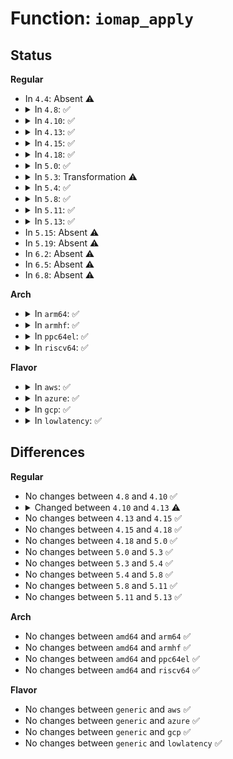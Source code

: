 # Function: <code>iomap_apply</code>

## Status
<b>Regular</b>
<ul>
<li>
In <code>4.4</code>: Absent ⚠️
</li>
<li>
<details>
<summary>In <code>4.8</code>: ✅</summary>

```c
loff_t iomap_apply(struct inode *inode, loff_t pos, loff_t length, unsigned int flags, struct iomap_ops *ops, void *data, iomap_actor_t actor);
```

**Collision:** Unique Static

**Inline:** No

**Transformation:** False

**Instances:**

```
In fs/iomap.c (ffffffff8129be70)
Location: fs/iomap.c:45
Inline: False
Direct callers:
  - fs/iomap.c:iomap_fiemap
  - fs/iomap.c:iomap_page_mkwrite
  - fs/iomap.c:iomap_zero_range
  - fs/iomap.c:iomap_file_buffered_write
```
**Symbols:**

```
ffffffff8129be70-ffffffff8129bf99: iomap_apply (STB_LOCAL)
```
</details>
</li>
<li>
<details>
<summary>In <code>4.10</code>: ✅</summary>

```c
loff_t iomap_apply(struct inode *inode, loff_t pos, loff_t length, unsigned int flags, struct iomap_ops *ops, void *data, iomap_actor_t actor);
```

**Collision:** Unique Global

**Inline:** No

**Transformation:** False

**Instances:**

```
In fs/iomap.c (ffffffff812b1970)
Location: fs/iomap.c:43
Inline: False
Direct callers:
  - fs/dax.c:dax_iomap_rw
  - fs/iomap.c:iomap_dio_rw
  - fs/iomap.c:iomap_fiemap
  - fs/iomap.c:iomap_page_mkwrite
  - fs/iomap.c:iomap_zero_range
  - fs/iomap.c:iomap_file_dirty
  - fs/iomap.c:iomap_file_buffered_write
```
**Symbols:**

```
ffffffff812b1970-ffffffff812b1a99: iomap_apply (STB_GLOBAL)
```
</details>
</li>
<li>
<details>
<summary>In <code>4.13</code>: ✅</summary>

```c
loff_t iomap_apply(struct inode *inode, loff_t pos, loff_t length, unsigned int flags, const struct iomap_ops *ops, void *data, iomap_actor_t actor);
```

**Collision:** Unique Global

**Inline:** No

**Transformation:** False

**Instances:**

```
In fs/iomap.c (ffffffff812becb0)
Location: fs/iomap.c:45
Inline: False
Direct callers:
  - fs/dax.c:dax_iomap_rw
  - fs/iomap.c:iomap_dio_rw
  - fs/iomap.c:iomap_seek_data
  - fs/iomap.c:iomap_seek_hole
  - fs/iomap.c:iomap_fiemap
  - fs/iomap.c:iomap_page_mkwrite
  - fs/iomap.c:iomap_zero_range
  - fs/iomap.c:iomap_file_dirty
  - fs/iomap.c:iomap_file_buffered_write
```
**Symbols:**

```
ffffffff812becb0-ffffffff812bedb8: iomap_apply (STB_GLOBAL)
```
</details>
</li>
<li>
<details>
<summary>In <code>4.15</code>: ✅</summary>

```c
loff_t iomap_apply(struct inode *inode, loff_t pos, loff_t length, unsigned int flags, const struct iomap_ops *ops, void *data, iomap_actor_t actor);
```

**Collision:** Unique Global

**Inline:** No

**Transformation:** False

**Instances:**

```
In fs/iomap.c (ffffffff812e2720)
Location: fs/iomap.c:45
Inline: False
Direct callers:
  - fs/dax.c:dax_iomap_rw
  - fs/iomap.c:iomap_dio_rw
  - fs/iomap.c:iomap_seek_data
  - fs/iomap.c:iomap_seek_hole
  - fs/iomap.c:iomap_fiemap
  - fs/iomap.c:iomap_page_mkwrite
  - fs/iomap.c:iomap_zero_range
  - fs/iomap.c:iomap_file_dirty
  - fs/iomap.c:iomap_file_buffered_write
```
**Symbols:**

```
ffffffff812e2720-ffffffff812e2830: iomap_apply (STB_GLOBAL)
```
</details>
</li>
<li>
<details>
<summary>In <code>4.18</code>: ✅</summary>

```c
loff_t iomap_apply(struct inode *inode, loff_t pos, loff_t length, unsigned int flags, const struct iomap_ops *ops, void *data, iomap_actor_t actor);
```

**Collision:** Unique Global

**Inline:** No

**Transformation:** False

**Instances:**

```
In fs/iomap.c (ffffffff8130f0a0)
Location: fs/iomap.c:47
Inline: False
Direct callers:
  - fs/dax.c:dax_iomap_rw
  - fs/iomap.c:iomap_bmap
  - fs/iomap.c:iomap_swapfile_activate
  - fs/iomap.c:iomap_dio_rw
  - fs/iomap.c:iomap_seek_data
  - fs/iomap.c:iomap_seek_hole
  - fs/iomap.c:iomap_fiemap
  - fs/iomap.c:iomap_page_mkwrite
  - fs/iomap.c:iomap_zero_range
  - fs/iomap.c:iomap_file_dirty
  - fs/iomap.c:iomap_file_buffered_write
```
**Symbols:**

```
ffffffff8130f0a0-ffffffff8130f1cb: iomap_apply (STB_GLOBAL)
```
</details>
</li>
<li>
<details>
<summary>In <code>5.0</code>: ✅</summary>

```c
loff_t iomap_apply(struct inode *inode, loff_t pos, loff_t length, unsigned int flags, const struct iomap_ops *ops, void *data, iomap_actor_t actor);
```

**Collision:** Unique Global

**Inline:** No

**Transformation:** False

**Instances:**

```
In fs/iomap.c (ffffffff81325d40)
Location: fs/iomap.c:48
Inline: False
Direct callers:
  - fs/dax.c:dax_iomap_rw
  - fs/iomap.c:iomap_bmap
  - fs/iomap.c:iomap_swapfile_activate
  - fs/iomap.c:iomap_dio_rw
  - fs/iomap.c:iomap_seek_data
  - fs/iomap.c:iomap_seek_hole
  - fs/iomap.c:iomap_fiemap
  - fs/iomap.c:iomap_page_mkwrite
  - fs/iomap.c:iomap_zero_range
  - fs/iomap.c:iomap_file_dirty
  - fs/iomap.c:iomap_file_buffered_write
  - fs/iomap.c:iomap_readpages
  - fs/iomap.c:iomap_readpage
```
**Symbols:**

```
ffffffff81325d40-ffffffff81325e71: iomap_apply (STB_GLOBAL)
```
</details>
</li>
<li>
<details>
<summary>In <code>5.3</code>: Transformation ⚠️</summary>

```c
loff_t iomap_apply(struct inode *inode, loff_t pos, loff_t length, unsigned int flags, const struct iomap_ops *ops, void *data, iomap_actor_t actor);
```

**Collision:** Unique Global

**Inline:** No

**Transformation:** True

**Instances:**

```
In fs/iomap/apply.c (0)
Location: fs/iomap/apply.c:23
Inline: False
Direct callers:
  - fs/dax.c:dax_iomap_rw
  - fs/iomap/buffered-io.c:iomap_page_mkwrite
  - fs/iomap/buffered-io.c:iomap_zero_range
  - fs/iomap/buffered-io.c:iomap_file_dirty
  - fs/iomap/buffered-io.c:iomap_file_buffered_write
  - fs/iomap/buffered-io.c:iomap_readpages
  - fs/iomap/buffered-io.c:iomap_readpage
  - fs/iomap/direct-io.c:iomap_dio_rw
  - fs/iomap/fiemap.c:iomap_bmap
  - fs/iomap/fiemap.c:iomap_fiemap
  - fs/iomap/seek.c:iomap_seek_data
  - fs/iomap/seek.c:iomap_seek_hole
  - fs/iomap/swapfile.c:iomap_swapfile_activate
```
**Symbols:**

```
ffffffff8134ae70-ffffffff8134aea4: iomap_apply.cold (STB_LOCAL)
ffffffff8134ad30-ffffffff8134ae70: iomap_apply (STB_GLOBAL)
```
</details>
</li>
<li>
<details>
<summary>In <code>5.4</code>: ✅</summary>

```c
loff_t iomap_apply(struct inode *inode, loff_t pos, loff_t length, unsigned int flags, const struct iomap_ops *ops, void *data, iomap_actor_t actor);
```

**Collision:** Unique Global

**Inline:** No

**Transformation:** False

**Instances:**

```
In fs/iomap/apply.c (ffffffff81362ff0)
Location: fs/iomap/apply.c:23
Inline: False
Direct callers:
  - fs/dax.c:dax_iomap_rw
  - fs/iomap/buffered-io.c:iomap_page_mkwrite
  - fs/iomap/buffered-io.c:iomap_zero_range
  - fs/iomap/buffered-io.c:iomap_file_dirty
  - fs/iomap/buffered-io.c:iomap_file_buffered_write
  - fs/iomap/buffered-io.c:iomap_readpages
  - fs/iomap/buffered-io.c:iomap_readpage
  - fs/iomap/direct-io.c:iomap_dio_rw
  - fs/iomap/fiemap.c:iomap_bmap
  - fs/iomap/fiemap.c:iomap_fiemap
  - fs/iomap/seek.c:iomap_seek_data
  - fs/iomap/seek.c:iomap_seek_hole
  - fs/iomap/swapfile.c:iomap_swapfile_activate
```
**Symbols:**

```
ffffffff81362ff0-ffffffff81363141: iomap_apply (STB_GLOBAL)
```
</details>
</li>
<li>
<details>
<summary>In <code>5.8</code>: ✅</summary>

```c
loff_t iomap_apply(struct inode *inode, loff_t pos, loff_t length, unsigned int flags, const struct iomap_ops *ops, void *data, iomap_actor_t actor);
```

**Collision:** Unique Global

**Inline:** No

**Transformation:** False

**Instances:**

```
In fs/iomap/apply.c (ffffffff813a98c0)
Location: fs/iomap/apply.c:24
Inline: False
Direct callers:
  - fs/dax.c:dax_iomap_rw
  - fs/iomap/buffered-io.c:iomap_page_mkwrite
  - fs/iomap/buffered-io.c:iomap_truncate_page
  - fs/iomap/buffered-io.c:iomap_file_unshare
  - fs/iomap/buffered-io.c:iomap_file_buffered_write
  - fs/iomap/buffered-io.c:iomap_readahead
  - fs/iomap/buffered-io.c:iomap_readpage
  - fs/iomap/direct-io.c:iomap_dio_rw
  - fs/iomap/fiemap.c:iomap_bmap
  - fs/iomap/fiemap.c:iomap_fiemap
  - fs/iomap/seek.c:iomap_seek_data
  - fs/iomap/seek.c:iomap_seek_hole
  - fs/iomap/swapfile.c:iomap_swapfile_activate
```
**Symbols:**

```
ffffffff813a98c0-ffffffff813a9c17: iomap_apply (STB_GLOBAL)
```
</details>
</li>
<li>
<details>
<summary>In <code>5.11</code>: ✅</summary>

```c
loff_t iomap_apply(struct inode *inode, loff_t pos, loff_t length, unsigned int flags, const struct iomap_ops *ops, void *data, iomap_actor_t actor);
```

**Collision:** Unique Global

**Inline:** No

**Transformation:** False

**Instances:**

```
In fs/iomap/apply.c (ffffffff813baf60)
Location: fs/iomap/apply.c:24
Inline: False
Direct callers:
  - fs/dax.c:dax_iomap_rw
  - fs/iomap/buffered-io.c:iomap_page_mkwrite
  - fs/iomap/buffered-io.c:iomap_truncate_page
  - fs/iomap/buffered-io.c:iomap_file_unshare
  - fs/iomap/buffered-io.c:iomap_file_buffered_write
  - fs/iomap/buffered-io.c:iomap_readahead
  - fs/iomap/buffered-io.c:iomap_readpage
  - fs/iomap/direct-io.c:__iomap_dio_rw
  - fs/iomap/fiemap.c:iomap_bmap
  - fs/iomap/fiemap.c:iomap_fiemap
  - fs/iomap/seek.c:iomap_seek_data
  - fs/iomap/seek.c:iomap_seek_hole
  - fs/iomap/swapfile.c:iomap_swapfile_activate
```
**Symbols:**

```
ffffffff813baf60-ffffffff813bb270: iomap_apply (STB_GLOBAL)
```
</details>
</li>
<li>
<details>
<summary>In <code>5.13</code>: ✅</summary>

```c
loff_t iomap_apply(struct inode *inode, loff_t pos, loff_t length, unsigned int flags, const struct iomap_ops *ops, void *data, iomap_actor_t actor);
```

**Collision:** Unique Global

**Inline:** No

**Transformation:** False

**Instances:**

```
In fs/iomap/apply.c (ffffffff813c20a0)
Location: fs/iomap/apply.c:24
Inline: False
Direct callers:
  - fs/dax.c:dax_iomap_rw
  - fs/iomap/buffered-io.c:iomap_page_mkwrite
  - fs/iomap/buffered-io.c:iomap_truncate_page
  - fs/iomap/buffered-io.c:iomap_file_unshare
  - fs/iomap/buffered-io.c:iomap_file_buffered_write
  - fs/iomap/buffered-io.c:iomap_readahead
  - fs/iomap/buffered-io.c:iomap_readpage
  - fs/iomap/direct-io.c:__iomap_dio_rw
  - fs/iomap/fiemap.c:iomap_bmap
  - fs/iomap/fiemap.c:iomap_fiemap
  - fs/iomap/seek.c:iomap_seek_data
  - fs/iomap/seek.c:iomap_seek_hole
  - fs/iomap/swapfile.c:iomap_swapfile_activate
```
**Symbols:**

```
ffffffff813c20a0-ffffffff813c23a4: iomap_apply (STB_GLOBAL)
```
</details>
</li>
<li>
In <code>5.15</code>: Absent ⚠️
</li>
<li>
In <code>5.19</code>: Absent ⚠️
</li>
<li>
In <code>6.2</code>: Absent ⚠️
</li>
<li>
In <code>6.5</code>: Absent ⚠️
</li>
<li>
In <code>6.8</code>: Absent ⚠️
</li>
</ul>
<b>Arch</b>
<ul>
<li>
<details>
<summary>In <code>arm64</code>: ✅</summary>

```c
loff_t iomap_apply(struct inode *inode, loff_t pos, loff_t length, unsigned int flags, const struct iomap_ops *ops, void *data, iomap_actor_t actor);
```

**Collision:** Unique Global

**Inline:** No

**Transformation:** False

**Instances:**

```
In fs/iomap/apply.c (ffff800010429bf0)
Location: fs/iomap/apply.c:23
Inline: False
Direct callers:
  - fs/dax.c:dax_iomap_rw
  - fs/iomap/buffered-io.c:iomap_page_mkwrite
  - fs/iomap/buffered-io.c:iomap_zero_range
  - fs/iomap/buffered-io.c:iomap_file_dirty
  - fs/iomap/buffered-io.c:iomap_file_buffered_write
  - fs/iomap/buffered-io.c:iomap_readpages
  - fs/iomap/buffered-io.c:iomap_readpage
  - fs/iomap/direct-io.c:iomap_dio_rw
  - fs/iomap/fiemap.c:iomap_bmap
  - fs/iomap/fiemap.c:iomap_fiemap
  - fs/iomap/seek.c:iomap_seek_data
  - fs/iomap/seek.c:iomap_seek_hole
  - fs/iomap/swapfile.c:iomap_swapfile_activate
```
**Symbols:**

```
ffff800010429bf0-ffff800010429d40: iomap_apply (STB_GLOBAL)
```
</details>
</li>
<li>
<details>
<summary>In <code>armhf</code>: ✅</summary>

```c
loff_t iomap_apply(struct inode *inode, loff_t pos, loff_t length, unsigned int flags, const struct iomap_ops *ops, void *data, iomap_actor_t actor);
```

**Collision:** Unique Global

**Inline:** No

**Transformation:** False

**Instances:**

```
In fs/iomap/apply.c (c05f24cc)
Location: fs/iomap/apply.c:23
Inline: False
Direct callers:
  - fs/iomap/buffered-io.c:iomap_page_mkwrite
  - fs/iomap/buffered-io.c:iomap_zero_range
  - fs/iomap/buffered-io.c:iomap_file_dirty
  - fs/iomap/buffered-io.c:iomap_file_buffered_write
  - fs/iomap/buffered-io.c:iomap_readpages
  - fs/iomap/buffered-io.c:iomap_readpage
  - fs/iomap/direct-io.c:iomap_dio_rw
  - fs/iomap/fiemap.c:iomap_bmap
  - fs/iomap/fiemap.c:iomap_fiemap
  - fs/iomap/seek.c:iomap_seek_data
  - fs/iomap/seek.c:iomap_seek_hole
  - fs/iomap/swapfile.c:iomap_swapfile_activate
```
**Symbols:**

```
c05f24cc-c05f26c8: iomap_apply (STB_GLOBAL)
```
</details>
</li>
<li>
<details>
<summary>In <code>ppc64el</code>: ✅</summary>

```c
loff_t iomap_apply(struct inode *inode, loff_t pos, loff_t length, unsigned int flags, const struct iomap_ops *ops, void *data, iomap_actor_t actor);
```

**Collision:** Unique Global

**Inline:** No

**Transformation:** False

**Instances:**

```
In fs/iomap/apply.c (c000000000539d60)
Location: fs/iomap/apply.c:23
Inline: False
Direct callers:
  - fs/dax.c:dax_iomap_rw
  - fs/iomap/buffered-io.c:iomap_page_mkwrite
  - fs/iomap/buffered-io.c:iomap_zero_range
  - fs/iomap/buffered-io.c:iomap_file_dirty
  - fs/iomap/buffered-io.c:iomap_file_buffered_write
  - fs/iomap/buffered-io.c:iomap_readpages
  - fs/iomap/buffered-io.c:iomap_readpage
  - fs/iomap/direct-io.c:iomap_dio_rw
  - fs/iomap/fiemap.c:iomap_bmap
  - fs/iomap/fiemap.c:iomap_fiemap
  - fs/iomap/seek.c:iomap_seek_data
  - fs/iomap/seek.c:iomap_seek_hole
  - fs/iomap/swapfile.c:iomap_swapfile_activate
```
**Symbols:**

```
c000000000539d60-c000000000539f38: iomap_apply (STB_GLOBAL)
```
</details>
</li>
<li>
<details>
<summary>In <code>riscv64</code>: ✅</summary>

```c
loff_t iomap_apply(struct inode *inode, loff_t pos, loff_t length, unsigned int flags, const struct iomap_ops *ops, void *data, iomap_actor_t actor);
```

**Collision:** Unique Global

**Inline:** No

**Transformation:** False

**Instances:**

```
In fs/iomap/apply.c (ffffffe0002c76de)
Location: fs/iomap/apply.c:23
Inline: False
Direct callers:
  - fs/dax.c:dax_iomap_rw
  - fs/iomap/buffered-io.c:iomap_page_mkwrite
  - fs/iomap/buffered-io.c:iomap_zero_range
  - fs/iomap/buffered-io.c:iomap_file_dirty
  - fs/iomap/buffered-io.c:iomap_file_buffered_write
  - fs/iomap/buffered-io.c:iomap_readpages
  - fs/iomap/buffered-io.c:iomap_readpage
  - fs/iomap/direct-io.c:iomap_dio_rw
  - fs/iomap/fiemap.c:iomap_bmap
  - fs/iomap/fiemap.c:iomap_fiemap
  - fs/iomap/seek.c:iomap_seek_data
  - fs/iomap/seek.c:iomap_seek_hole
  - fs/iomap/swapfile.c:iomap_swapfile_activate
```
**Symbols:**

```
ffffffe0002c76de-ffffffe0002c77c0: iomap_apply (STB_GLOBAL)
```
</details>
</li>
</ul>
<b>Flavor</b>
<ul>
<li>
<details>
<summary>In <code>aws</code>: ✅</summary>

```c
loff_t iomap_apply(struct inode *inode, loff_t pos, loff_t length, unsigned int flags, const struct iomap_ops *ops, void *data, iomap_actor_t actor);
```

**Collision:** Unique Global

**Inline:** No

**Transformation:** False

**Instances:**

```
In fs/iomap/apply.c (ffffffff8135b5d0)
Location: fs/iomap/apply.c:23
Inline: False
Direct callers:
  - fs/dax.c:dax_iomap_rw
  - fs/iomap/buffered-io.c:iomap_page_mkwrite
  - fs/iomap/buffered-io.c:iomap_zero_range
  - fs/iomap/buffered-io.c:iomap_file_dirty
  - fs/iomap/buffered-io.c:iomap_file_buffered_write
  - fs/iomap/buffered-io.c:iomap_readpages
  - fs/iomap/buffered-io.c:iomap_readpage
  - fs/iomap/direct-io.c:iomap_dio_rw
  - fs/iomap/fiemap.c:iomap_bmap
  - fs/iomap/fiemap.c:iomap_fiemap
  - fs/iomap/seek.c:iomap_seek_data
  - fs/iomap/seek.c:iomap_seek_hole
  - fs/iomap/swapfile.c:iomap_swapfile_activate
```
**Symbols:**

```
ffffffff8135b5d0-ffffffff8135b721: iomap_apply (STB_GLOBAL)
```
</details>
</li>
<li>
<details>
<summary>In <code>azure</code>: ✅</summary>

```c
loff_t iomap_apply(struct inode *inode, loff_t pos, loff_t length, unsigned int flags, const struct iomap_ops *ops, void *data, iomap_actor_t actor);
```

**Collision:** Unique Global

**Inline:** No

**Transformation:** False

**Instances:**

```
In fs/iomap/apply.c (ffffffff8134c270)
Location: fs/iomap/apply.c:23
Inline: False
Direct callers:
  - fs/dax.c:dax_iomap_rw
  - fs/iomap/buffered-io.c:iomap_page_mkwrite
  - fs/iomap/buffered-io.c:iomap_zero_range
  - fs/iomap/buffered-io.c:iomap_file_dirty
  - fs/iomap/buffered-io.c:iomap_file_buffered_write
  - fs/iomap/buffered-io.c:iomap_readpages
  - fs/iomap/buffered-io.c:iomap_readpage
  - fs/iomap/direct-io.c:iomap_dio_rw
  - fs/iomap/fiemap.c:iomap_bmap
  - fs/iomap/fiemap.c:iomap_fiemap
  - fs/iomap/seek.c:iomap_seek_data
  - fs/iomap/seek.c:iomap_seek_hole
  - fs/iomap/swapfile.c:iomap_swapfile_activate
```
**Symbols:**

```
ffffffff8134c270-ffffffff8134c3c1: iomap_apply (STB_GLOBAL)
```
</details>
</li>
<li>
<details>
<summary>In <code>gcp</code>: ✅</summary>

```c
loff_t iomap_apply(struct inode *inode, loff_t pos, loff_t length, unsigned int flags, const struct iomap_ops *ops, void *data, iomap_actor_t actor);
```

**Collision:** Unique Global

**Inline:** No

**Transformation:** False

**Instances:**

```
In fs/iomap/apply.c (ffffffff813590a0)
Location: fs/iomap/apply.c:23
Inline: False
Direct callers:
  - fs/dax.c:dax_iomap_rw
  - fs/iomap/buffered-io.c:iomap_page_mkwrite
  - fs/iomap/buffered-io.c:iomap_zero_range
  - fs/iomap/buffered-io.c:iomap_file_dirty
  - fs/iomap/buffered-io.c:iomap_file_buffered_write
  - fs/iomap/buffered-io.c:iomap_readpages
  - fs/iomap/buffered-io.c:iomap_readpage
  - fs/iomap/direct-io.c:iomap_dio_rw
  - fs/iomap/fiemap.c:iomap_bmap
  - fs/iomap/fiemap.c:iomap_fiemap
  - fs/iomap/seek.c:iomap_seek_data
  - fs/iomap/seek.c:iomap_seek_hole
  - fs/iomap/swapfile.c:iomap_swapfile_activate
```
**Symbols:**

```
ffffffff813590a0-ffffffff813591f1: iomap_apply (STB_GLOBAL)
```
</details>
</li>
<li>
<details>
<summary>In <code>lowlatency</code>: ✅</summary>

```c
loff_t iomap_apply(struct inode *inode, loff_t pos, loff_t length, unsigned int flags, const struct iomap_ops *ops, void *data, iomap_actor_t actor);
```

**Collision:** Unique Global

**Inline:** No

**Transformation:** False

**Instances:**

```
In fs/iomap/apply.c (ffffffff8136c7a0)
Location: fs/iomap/apply.c:23
Inline: False
Direct callers:
  - fs/dax.c:dax_iomap_rw
  - fs/iomap/buffered-io.c:iomap_page_mkwrite
  - fs/iomap/buffered-io.c:iomap_zero_range
  - fs/iomap/buffered-io.c:iomap_file_dirty
  - fs/iomap/buffered-io.c:iomap_file_buffered_write
  - fs/iomap/buffered-io.c:iomap_readpages
  - fs/iomap/buffered-io.c:iomap_readpage
  - fs/iomap/direct-io.c:iomap_dio_rw
  - fs/iomap/fiemap.c:iomap_bmap
  - fs/iomap/fiemap.c:iomap_fiemap
  - fs/iomap/seek.c:iomap_seek_data
  - fs/iomap/seek.c:iomap_seek_hole
  - fs/iomap/swapfile.c:iomap_swapfile_activate
```
**Symbols:**

```
ffffffff8136c7a0-ffffffff8136c8f1: iomap_apply (STB_GLOBAL)
```
</details>
</li>
</ul>

## Differences
<b>Regular</b>
<ul>
<li>
No changes between <code>4.8</code> and <code>4.10</code> ✅
</li>
<li>
<details>
<summary>Changed between <code>4.10</code> and <code>4.13</code> ⚠️</summary>
<ul>
<li>
<b>Param type changed. </b>
<code>struct iomap_ops *ops</code> ➡️ <code>const struct iomap_ops *ops</code>
</li>
</ul>
</details>
</li>
<li>
No changes between <code>4.13</code> and <code>4.15</code> ✅
</li>
<li>
No changes between <code>4.15</code> and <code>4.18</code> ✅
</li>
<li>
No changes between <code>4.18</code> and <code>5.0</code> ✅
</li>
<li>
No changes between <code>5.0</code> and <code>5.3</code> ✅
</li>
<li>
No changes between <code>5.3</code> and <code>5.4</code> ✅
</li>
<li>
No changes between <code>5.4</code> and <code>5.8</code> ✅
</li>
<li>
No changes between <code>5.8</code> and <code>5.11</code> ✅
</li>
<li>
No changes between <code>5.11</code> and <code>5.13</code> ✅
</li>
</ul>
<b>Arch</b>
<ul>
<li>
No changes between <code>amd64</code> and <code>arm64</code> ✅
</li>
<li>
No changes between <code>amd64</code> and <code>armhf</code> ✅
</li>
<li>
No changes between <code>amd64</code> and <code>ppc64el</code> ✅
</li>
<li>
No changes between <code>amd64</code> and <code>riscv64</code> ✅
</li>
</ul>
<b>Flavor</b>
<ul>
<li>
No changes between <code>generic</code> and <code>aws</code> ✅
</li>
<li>
No changes between <code>generic</code> and <code>azure</code> ✅
</li>
<li>
No changes between <code>generic</code> and <code>gcp</code> ✅
</li>
<li>
No changes between <code>generic</code> and <code>lowlatency</code> ✅
</li>
</ul>

